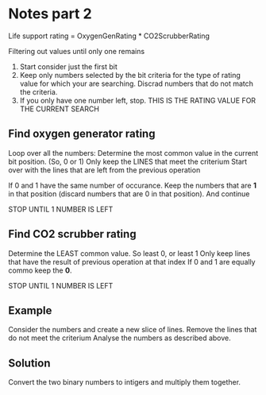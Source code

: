 # Notes part 2

Life support rating = OxygenGenRating * CO2ScrubberRating

Filtering out values until only one remains

1. Start consider just the first bit
2. Keep only numbers selected by the bit criteria for the type of rating value for which your are searching. Discrad numbers that do not match the criteria.
3. If you only have one number left, stop. THIS IS THE RATING VALUE FOR THE CURRENT SEARCH

## Find oxygen generator rating

Loop over all the numbers: Determine the most common value in the current bit position. (So, 0 or 1)
Only keep the LINES that meet the criterium
Start over with the lines that are left from the previous operation

If 0 and 1 have the same number of occurance. Keep the numbers that are __**1**__ in that position (discard numbers that are 0 in that position). And continue

STOP UNTIL 1 NUMBER IS LEFT

## Find CO2 scrubber rating

Determine the LEAST common value. So least 0, or least 1
Only keep lines that have the result of previous operation at that index
If 0 and 1 are equally commo keep the __**0**__.

STOP UNTIL 1 NUMBER IS LEFT

## Example

Consider the numbers and create a new slice of lines. Remove the lines that do not meet the criterium
Analyse the numbers as described above.

## Solution

Convert the two binary numbers to intigers and multiply them together.

